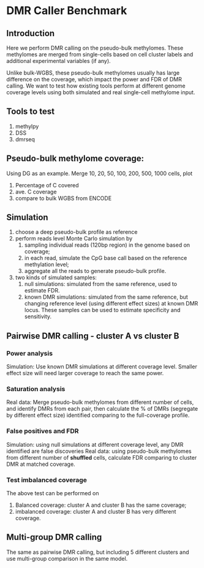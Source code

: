 # DMR Caller Benchmark

## Introduction

Here we perform DMR calling on the pseudo-bulk methylomes. These methylomes are merged from single-cells based on cell
cluster labels and additional experimental variables (if any).

Unlike bulk-WGBS, these pseudo-bulk methylomes usually has large difference on the coverage, which impact the power and
FDR of DMR calling. We want to test how existing tools perform at different genome coverage levels using both simulated
and real single-cell methylome input.

## Tools to test

1. methylpy
2. DSS
3. dmrseq

## Pseudo-bulk methylome coverage:

Using DG as an example. Merge 10, 20, 50, 100, 200, 500, 1000 cells, plot

1. Percentage of C covered
2. ave. C coverage
3. compare to bulk WGBS from ENCODE

## Simulation

1. choose a deep pseudo-bulk profile as reference
2. perform reads level Monte Carlo simulation by
    1. sampling individual reads (120bp region) in the genome based on coverage;
    2. in each read, simulate the CpG base call based on the reference methylation level;
    3. aggregate all the reads to generate pseudo-bulk profile.
3. two kinds of simulated samples:
    1. null simulations: simulated from the same reference, used to estimate FDR.
    2. known DMR simulations: simulated from the same reference, but changing reference level (using different effect
       sizes) at known DMR locus. These samples can be used to estimate specificity and sensitivity.

## Pairwise DMR calling - cluster A vs cluster B

### Power analysis

Simulation: Use known DMR simulations at different coverage level. Smaller effect size will need larger coverage to
reach the same power.

### Saturation analysis

Real data: Merge pseudo-bulk methylomes from different number of cells, and identify DMRs from each pair, then calculate
the % of DMRs (segregate by different effect size) identified comparing to the full-coverage profile.

### False positives and FDR

Simulation: using null simulations at different coverage level, any DMR identified are false discoveries Real data:
using pseudo-bulk methylomes from different number of **shuffled** cells, calculate FDR comparing to cluster DMR at
matched coverage.

### Test imbalanced coverage

The above test can be performed on

1) Balanced coverage: cluster A and cluster B has the same coverage;
2) imbalanced coverage: cluster A and cluster B has very different coverage.

## Multi-group DMR calling

The same as pairwise DMR calling, but including 5 different clusters and use multi-group comparison in the same model.
